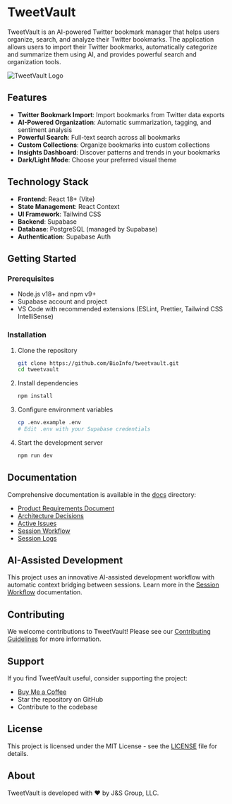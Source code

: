 # TweetVault

TweetVault is an AI-powered Twitter bookmark manager that helps users organize, search, and analyze their Twitter bookmarks. The application allows users to import their Twitter bookmarks, automatically categorize and summarize them using AI, and provides powerful search and organization tools.

![TweetVault Logo](https://via.placeholder.com/800x400?text=TweetVault)

## Features

- **Twitter Bookmark Import**: Import bookmarks from Twitter data exports
- **AI-Powered Organization**: Automatic summarization, tagging, and sentiment analysis
- **Powerful Search**: Full-text search across all bookmarks
- **Custom Collections**: Organize bookmarks into custom collections
- **Insights Dashboard**: Discover patterns and trends in your bookmarks
- **Dark/Light Mode**: Choose your preferred visual theme

## Technology Stack

- **Frontend**: React 18+ (Vite)
- **State Management**: React Context
- **UI Framework**: Tailwind CSS
- **Backend**: Supabase
- **Database**: PostgreSQL (managed by Supabase)
- **Authentication**: Supabase Auth

## Getting Started

### Prerequisites

- Node.js v18+ and npm v9+
- Supabase account and project
- VS Code with recommended extensions (ESLint, Prettier, Tailwind CSS IntelliSense)

### Installation

1. Clone the repository
   ```bash
   git clone https://github.com/BioInfo/tweetvault.git
   cd tweetvault
   ```

2. Install dependencies
   ```bash
   npm install
   ```

3. Configure environment variables
   ```bash
   cp .env.example .env
   # Edit .env with your Supabase credentials
   ```

4. Start the development server
   ```bash
   npm run dev
   ```

## Documentation

Comprehensive documentation is available in the [docs](./docs) directory:

- [Product Requirements Document](./docs/prd.md)
- [Architecture Decisions](./docs/architecture-decisions.md)
- [Active Issues](./docs/active-issues.md)
- [Session Workflow](./docs/session-workflow.md)
- [Session Logs](./docs/sessions)

## AI-Assisted Development

This project uses an innovative AI-assisted development workflow with automatic context bridging between sessions. Learn more in the [Session Workflow](./docs/session-workflow.md) documentation.

## Contributing

We welcome contributions to TweetVault! Please see our [Contributing Guidelines](./CONTRIBUTING.md) for more information.

## Support

If you find TweetVault useful, consider supporting the project:

- [Buy Me a Coffee](https://www.buymeacoffee.com/tweetvault)
- Star the repository on GitHub
- Contribute to the codebase

## License

This project is licensed under the MIT License - see the [LICENSE](./LICENSE) file for details.

## About

TweetVault is developed with ❤️ by J&S Group, LLC.
